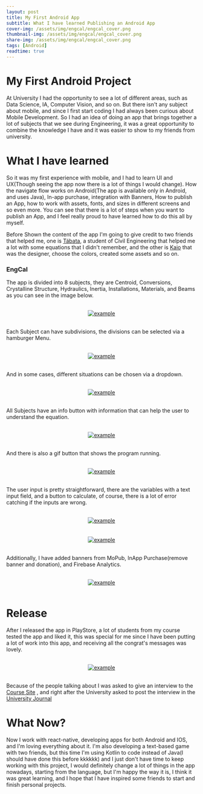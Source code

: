 ```yaml
---
layout: post
title: My First Android App
subtitle: What I have learned Publishing an Android App
cover-img: /assets/img/engcal/engcal_cover.png
thumbnail-img: /assets/img/engcal/engcal_cover.png
share-img: /assets/img/engcal/engcal_cover.png
tags: [Android]
readtime: true
---
```


# My First Android Project

At University I had the opportunity to see a lot of different areas, such as Data Science, IA, Computer Vision, and so on. But there isn't any subject about mobile, and since I first start coding I had always been curious about Mobile Development. So I had an idea of doing an app that brings together a lot of subjects that we see during Engineering, it was a great opportunity to combine the knowledge I have and it was easier to show to my friends from university.

# What I have learned

So it was my first experience with mobile, and I had to learn UI and UX(Though seeing the app now there is a lot of things I would change).
How the navigate flow works on Android(The app is available only in Android, and uses Java), In-app purchase, integration with Banners, How to publish an App, how to work with assets, fonts, and sizes in different screens and so even more. You can see that there is a lot of steps when you want to publish an App, and I feel really proud to have learned how to do this all by myself.

Before Shown the content of the app I'm going to give credit to two friends that helped me, one is <a href="https://www.linkedin.com/in/t%C3%A1bata-moreira-90997547/">Tábata</a>, a student of Civil Engineering that helped me a lot with some equations that I didn't remember, and the other is <a href="https://www.linkedin.com/in/kaio-ara%C3%BAjo-2461831b1/">Kaio</a> that was the designer, choose the colors, created some assets and so on.

### EngCal

The app is divided into 8 subjects, they are Centroid, Conversions, Crystalline Structure, Hydraulics, Inertia, Installations, Materials, and Beams as you can see in the image below.

<br />
<div style="text-align:center;">
  <a href="/MyBlog/assets/img/engcal/engcal_menu.jpeg">
    <img src="/MyBlog/assets/img/engcal/engcal_menu.jpeg" alt="example">
  </a>
</div>
<br />

Each Subject can have subdivisions, the divisions can be selected via a hamburger Menu.

<br />
<div style="text-align:center;">
  <a href="/MyBlog/assets/img/engcal/engcal_hamburguer_menu.jpg">
    <img src="/MyBlog/assets/img/engcal/engcal_hamburguer_menu.jpg" alt="example">
  </a>
</div>
<br />

And in some cases, different situations can be chosen via a dropdown.

<br />
<div style="text-align:center;">
  <a href="/MyBlog/assets/img/engcal/engcal_dropdown.jpg">
    <img src="/MyBlog/assets/img/engcal/engcal_dropdown.jpg" alt="example">
  </a>
</div>
<br />

All Subjects have an info button with information that can help the user to understand the equation.

<br />
<div style="text-align:center;">
  <a href="/MyBlog/assets/img/engcal/engcal_infobutton.jpg">
    <img src="/MyBlog/assets/img/engcal/engcal_infobutton.jpg" alt="example">
  </a>
</div>
<br />

And there is also a gif button that shows the program running.

<br />
<div style="text-align:center;">
  <a href="/MyBlog/assets/img/engcal/gif_hidraulicas.gif">
    <img src="/MyBlog/assets/img/engcal/gif_hidraulicas.gif" alt="example">
  </a>
</div>
<br />

The user input is pretty straightforward, there are the variables with a text input field, and a button to calculate, of course, there is a lot of error catching if the inputs are wrong.

<br />
<div style="text-align:center;">
  <a href="/MyBlog/assets/img/engcal/engcal_input_example.jpeg">
    <img src="/MyBlog/assets/img/engcal/engcal_input_example.jpeg" alt="example">
  </a>
</div>
<br />

<br />
<div style="text-align:center;">
  <a href="/MyBlog/assets/img/engcal/engcal_error_example.jpg">
    <img src="/MyBlog/assets/img/engcal/engcal_error_example.jpg" alt="example">
  </a>
</div>
<br />

Additionally, I have added banners from MoPub, InApp Purchase(remove banner and donation), and Firebase Analytics.

<br />
<div style="text-align:center;">
  <a href="/MyBlog/assets/img/engcal/firebase.jpg">
    <img src="/MyBlog/assets/img/engcal/firebase.jpg" alt="example">
  </a>
</div>
<br />

# Release

After I released the app in PlayStore, a lot of students from my course tested the app and liked it, this was special for me since I have been putting a lot of work into this app, and receiving all the congrat's messages was lovely.

<br />
<div style="text-align:center;">
  <a href="/MyBlog/assets/img/engcal/facebook.jpeg">
    <img src="/MyBlog/assets/img/engcal/facebook.jpeg" alt="example">
  </a>
</div>
<br />

Because of the people talking about I was asked to give an interview to the <a href="https://www.ect.ufrn.br/egresso-da-ect-desenvolve-aplicativo-mobile/">Course Site</a>
, and right after the University asked to post the interview in the <a href="https://ufrn.br/imprensa/noticias/38574/aplicativo-facilita-visualizacao-de-formulas-e-calculos">University Journal</a>

# What Now?

Now I work with react-native, developing apps for both Android and IOS, and I'm loving everything about it. I'm also developing a text-based game with two friends, but this time I'm using Kotlin to code instead of Java(I should have done this before kkkkkk) and I just don't have time to keep working with this project, I would definitely change a lot of things in the app nowadays, starting from the language, but I'm happy the way it is, I think it was great learning, and I hope that I have inspired some friends to start and finish personal projects.
